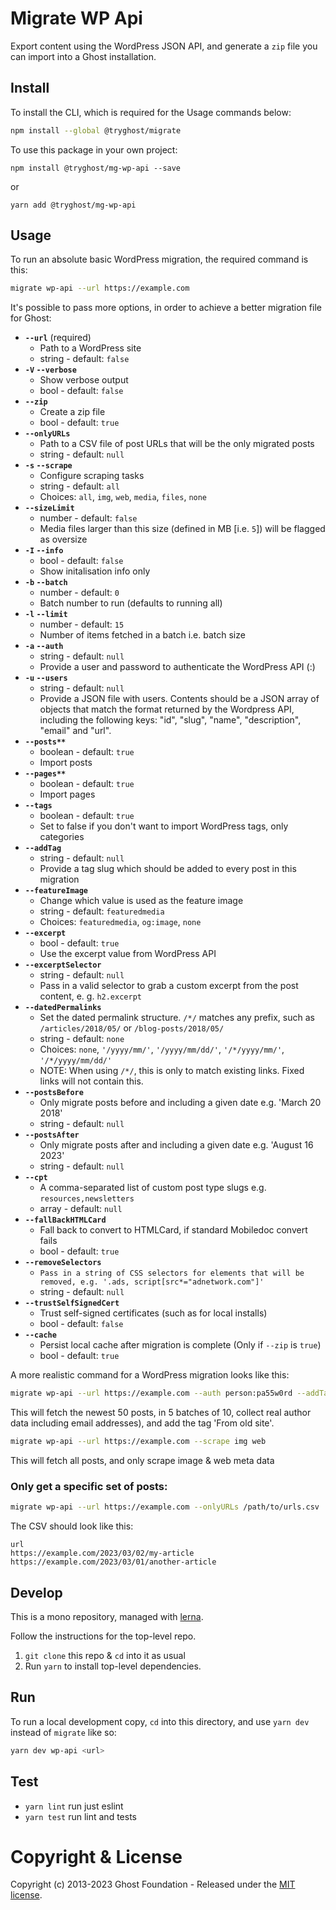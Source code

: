 # Migrate WP Api

Export content using the WordPress JSON API, and generate a `zip` file you can import into a Ghost installation.


## Install

To install the CLI, which is required for the Usage commands below:

```sh
npm install --global @tryghost/migrate
```

To use this package in your own project:

`npm install @tryghost/mg-wp-api --save`

or

`yarn add @tryghost/mg-wp-api`


## Usage

To run an absolute basic WordPress migration, the required command is this:

```sh
migrate wp-api --url https://example.com
```

It's possible to pass more options, in order to achieve a better migration file for Ghost:

- **`--url`** (required)
    - Path to a WordPress site
    - string - default: `false`
- **`-V` `--verbose`** 
    - Show verbose output
    - bool - default: `false`
- **`--zip`** 
    - Create a zip file
    - bool - default: `true`
- **`--onlyURLs`**
    - Path to a CSV file of post URLs that will be the only migrated posts
    - string - default: `null`
- **`-s` `--scrape`** 
    - Configure scraping tasks
    - string - default: `all` 
    - Choices: `all`, `img`, `web`, `media`, `files`, `none`
- **`--sizeLimit`**
    - number - default: `false`
    - Media files larger than this size (defined in MB [i.e. `5`]) will be flagged as oversize
- **`-I` `--info`**
    - bool - default: `false`
    - Show initalisation info only
- **`-b` `--batch`**
    - number - default: `0`
    - Batch number to run (defaults to running all)
- **`-l` `--limit`**
    - number - default: `15`
    - Number of items fetched in a batch i.e. batch size
- **`-a` `--auth`**
    - string - default: `null`
    - Provide a user and password to authenticate the WordPress API (<user>:<password>)
- **`-u` `--users`**
    - string - default: `null`
    - Provide a JSON file with users. Contents should be a JSON array of objects that match
      the format returned by the Wordpress API, including the following keys:
      "id", "slug", "name", "description", "email" and "url".
- **`--posts**`**
    - boolean - default: `true`
    - Import posts
- **`--pages**`**
    - boolean - default: `true`
    - Import pages
- **`--tags`**
    - boolean - default: `true`
    - Set to false if you don't want to import WordPress tags, only categories
- **`--addTag`**
    - string - default: `null`
    - Provide a tag slug which should be added to every post in this migration
- **`--featureImage`** 
    - Change which value is used as the feature image
    - string - default: `featuredmedia` 
    - Choices: `featuredmedia`, `og:image`, `none`
- **`--excerpt`**
    - bool - default: `true`
    - Use the excerpt value from WordPress API
- **`--excerptSelector`**
    - string - default: `null`
    - Pass in a valid selector to grab a custom excerpt from the post content, e. g. `h2.excerpt`
- **`--datedPermalinks`** 
    - Set the dated permalink structure. `/*/` matches any prefix, such as `/articles/2018/05/` or `/blog-posts/2018/05/`
    - string - default: `none` 
    - Choices: `none`, `'/yyyy/mm/'`, `'/yyyy/mm/dd/'`, `'/*/yyyy/mm/'`, `'/*/yyyy/mm/dd/'`
    - NOTE: When using `/*/`, this is only to match existing links. Fixed links will not contain this.
- **`--postsBefore`** 
    - Only migrate posts before and including a given date e.g. 'March 20 2018'
    - string - default: `null`
- **`--postsAfter`** 
    - Only migrate posts after and including a given date e.g. 'August 16 2023'
    - string - default: `null`
- **`--cpt`** 
    - A comma-separated list of custom post type slugs e.g. `resources,newsletters`
    - array - default: `null`
- **`--fallBackHTMLCard`** 
    - Fall back to convert to HTMLCard, if standard Mobiledoc convert fails
    - bool - default: `true`
- **`--removeSelectors`** 
    - `Pass in a string of CSS selectors for elements that will be removed, e.g. '.ads, script[src*="adnetwork.com"]'`
    - string - default: `null`
- **`--trustSelfSignedCert`** 
    - Trust self-signed certificates (such as for local installs)
    - bool - default: `false`
- **`--cache`** 
    - Persist local cache after migration is complete (Only if `--zip` is `true`)
    - bool - default: `true`

A more realistic command for a WordPress migration looks like this:

```sh
migrate wp-api --url https://example.com --auth person:pa55w0rd --addTag 'From old site' --limit 10 --batch 5
```

This will fetch the newest 50 posts, in 5 batches of 10, collect real author data including email addresses), and add the tag 'From old site'.

```sh
migrate wp-api --url https://example.com --scrape img web
```

This will fetch all posts, and only scrape image & web meta data

### Only get a specific set of posts:

```sh
migrate wp-api --url https://example.com --onlyURLs /path/to/urls.csv
```

The CSV should look like this:

```csv
url
https://example.com/2023/03/02/my-article
https://example.com/2023/03/01/another-article
```


## Develop

This is a mono repository, managed with [lerna](https://lerna.js.org).

Follow the instructions for the top-level repo.
1. `git clone` this repo & `cd` into it as usual
2. Run `yarn` to install top-level dependencies.


## Run

To run a local development copy, `cd` into this directory, and use `yarn dev` instead of `migrate` like so:

```sh
yarn dev wp-api <url>
```


## Test

- `yarn lint` run just eslint
- `yarn test` run lint and tests


# Copyright & License

Copyright (c) 2013-2023 Ghost Foundation - Released under the [MIT license](LICENSE).
